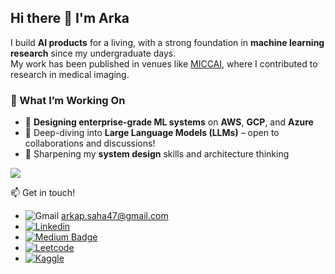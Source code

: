 ## Hi there 👋 I'm Arka 

<!--
**ArkaJU/ArkaJU** is a ✨ _special_ ✨ repository because its `README.md` (this file) appears on your GitHub profile.

Here are some ideas to get you started:
-->

I build **AI products** for a living, with a strong foundation in **machine learning research** since my undergraduate days.  
My work has been published in venues like [MICCAI](https://sites.google.com/view/omia9/Program?authuser=0), where I contributed to research in medical imaging.

### 🔧 What I’m Working On

- 🔭 **Designing enterprise-grade ML systems** on **AWS**, **GCP**, and **Azure**
- 🤖 Deep-diving into **Large Language Models (LLMs)** – open to collaborations and discussions!
- 🧠 Sharpening my **system design** skills and architecture thinking

![](https://komarev.com/ghpvc/?username=ArkaJU&style=for-the-badge)

📫 Get in touch! 
  * ![Gmail](https://img.shields.io/badge/Gmail-D14836?style=for-the-badge&logo=gmail&logoColor=white) arkap.saha47@gmail.com  
  * [![Linkedin](https://img.shields.io/badge/LinkedIn-0077B5?style=for-the-badge&logo=linkedin&logoColor=white&link=https://www.linkedin.com/in/arka-saha-992658125/)](https://www.linkedin.com/in/arka-saha-992658125/)
  * [![Medium Badge](https://img.shields.io/badge/Medium-12100E?style=for-the-badge&logo=medium&logoColor=white&link=https://medium.com/@arkap.saha47)](https://medium.com/@arkap.saha47)
  * [![Leetcode](https://img.shields.io/badge/-LeetCode-FFA116?style=for-the-badge&logo=LeetCode&logoColor=black&link=https://leetcode.com/user9110D/)](https://leetcode.com/user9110D/)
  * [![Kaggle](https://img.shields.io/badge/Kaggle-20BEFF?style=for-the-badge&logo=Kaggle&logoColor=white&link=https://www.kaggle.com/arka47)](https://www.kaggle.com/arka47)
